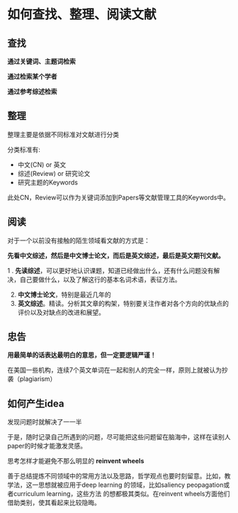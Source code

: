 # 如何查找、整理、阅读文献

## 查找

**通过关键词、主题词检索**

**通过检索某个学者**

**通过参考综述检索**

## 整理

整理主要是依据不同标准对文献进行分类

分类标准有:

- 中文(CN) or 英文
- 综述(Review) or 研究论文
- 研究主题的Keywords

此处CN，Review可以作为关键词添加到Papers等文献管理工具的Keywords中。

## 阅读

对于一个以前没有接触的陌生领域看文献的方式是：

**先看中文综述，然后是中文博士论文，而后是英文综述，最后是英文期刊文献。**

1 . **先读综述**，可以更好地认识课题，知道已经做出什么，还有什么问题没有解决，自己要做什么，以及了解这行的基本名词术语，表征方法。

2. **中文博士论文**，特别是最近几年的
3. **英文综述**。精读。分析其文章的构架，特别要关注作者对各个方向的优缺点的评价以及对缺点的改进和展望。

## 忠告

**用最简单的话表达最明白的意思，但一定要逻辑严谨！**

在美国一些机构，连续7个英文单词在一起和别人的完全一样，原则上就被认为抄袭（plagiarism）

## 如何产生idea

发现问题时就解决了一一半

于是，随时记录自己所遇到的问题，尽可能把这些问题留在脑海中，这样在读别人paper的时候才能激发灵感。

思考怎样才能避免不那么明显的 **reinvent wheels**

善于总结提炼不同领域中的常用方法以及思路，哲学观点也要时刻留意。比如，教学法，这一思想就被应用于deep learning 的领域，比如saliency peopagation或者curriculum learning，这些方法 的想都极其类似。在reinvent wheels方面他们借助类别，使其看起来比较隐晦。



